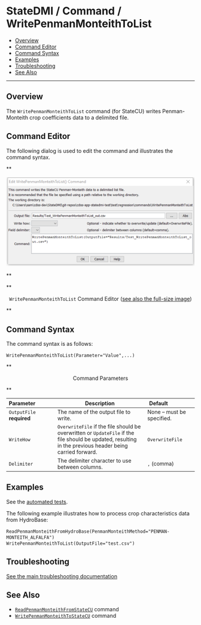 # StateDMI / Command / WritePenmanMonteithToList #

* [Overview](#overview)
* [Command Editor](#command-editor)
* [Command Syntax](#command-syntax)
* [Examples](#examples)
* [Troubleshooting](#troubleshooting)
* [See Also](#see-also)

-------------------------

## Overview ##

The `WritePenmanMonteithToList` command (for StateCU)
writes Penman-Monteith crop coefficients data to a delimited file.

## Command Editor ##

The following dialog is used to edit the command and illustrates the command syntax.

**<p style="text-align: center;">
![WritePenmanMonteithToList command editor](WritePenmanMonteithToList.png)
</p>**

**<p style="text-align: center;">
`WritePenmanMonteithToList` Command Editor (<a href="../WritePenmanMonteithToList.png">see also the full-size image</a>)
</p>**

## Command Syntax ##

The command syntax is as follows:

```text
WritePenmanMonteithToList(Parameter="Value",...)
```
**<p style="text-align: center;">
Command Parameters
</p>**

| **Parameter**&nbsp;&nbsp;&nbsp;&nbsp;&nbsp;&nbsp;&nbsp;&nbsp;&nbsp;&nbsp;&nbsp;&nbsp; | **Description** | **Default**&nbsp;&nbsp;&nbsp;&nbsp;&nbsp;&nbsp;&nbsp;&nbsp;&nbsp;&nbsp;&nbsp;&nbsp;&nbsp;&nbsp;&nbsp;&nbsp; |
| --------------|-----------------|----------------- |
| `OutputFile`<br>**required** | The name of the output file to write. | None – must be specified. |
| `WriteHow` | `OverwriteFile` if the file should be overwritten or `UpdateFile` if the file should be updated, resulting in the previous header being carried forward. | `OverwriteFile` |
| `Delimiter` | The delimiter character to use between columns. | `,` (comma) |

## Examples ##

See the [automated tests](https://github.com/OpenCDSS/cdss-app-statedmi-test/tree/master/test/regression/commands/WritePenmanMonteithToList).

The following example illustrates how to process crop characteristics data from HydroBase:

```
ReadPenmanMonteithFromHydroBase(PenmanMonteithMethod="PENMAN-MONTEITH_ALFALFA")
WritePenmanMonteithToList(OutputFile="test.csv")
```

## Troubleshooting ##

[See the main troubleshooting documentation](../../troubleshooting/troubleshooting.md)

## See Also ##

* [`ReadPenmanMonteithFromStateCU`](../ReadPenmanMonteithFromStateCU/ReadPenmanMonteithFromStateCU.md) command
* [`WritePenmanMonteithToStateCU`](../WritePenmanMonteithToStateCU/WritePenmanMonteithToStateCU.md) command

